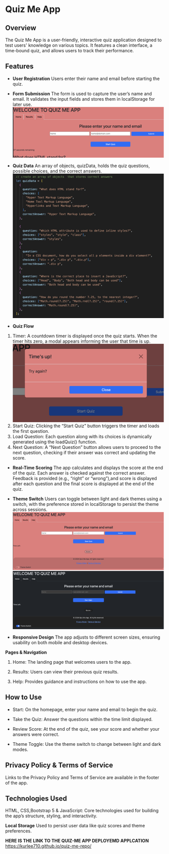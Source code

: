 # Quiz Me App

## Overview

The Quiz Me App is a user-friendly, interactive quiz application designed to test users' knowledge on various topics.
It features a clean interface, a time-bound quiz, and allows users to track their performance.

## Features

- **User Registration**
  Users enter their name and email before starting the quiz.
- **Form Submission**
  The form is used to capture the user’s name and email. It validates the input fields and stores them in localStorage for later use.
  ![User Form](./images/UserForm.png)
- **Quiz Data**
  An array of objects, quizData, holds the quiz questions, possible choices, and the correct answers.
  ![Quiz Data Array](./images/quizData_script.png)

- **Quiz Flow**

1. Timer: A countdown timer is displayed once the quiz starts. When the timer hits zero, a modal appears informing the user that time is up.
   ![Timer Modal](./images/TimerModal.png)
2. Start Quiz: Clicking the “Start Quiz” button triggers the timer and loads the first question.
3. Load Question: Each question along with its choices is dynamically generated using the loadQuiz() function.
4. Next Question: A “Next Question” button allows users to proceed to the next question, checking if their answer was correct and updating the score.

- **Real-Time Scoring**
  The app calculates and displays the score at the end of the quiz.
  Each answer is checked against the correct answer. Feedback is provided (e.g., “right” or “wrong”),and score is displayed after each question and the final score is displayed at the end of the quiz.

- **Theme Switch**
  Users can toggle between light and dark themes using a switch, with the preference stored in localStorage to persist the theme across sessions.
  ![Light Theme](./images/lightMode.png)
  ![Dark Mode](./images/darkMode.png)

- **Responsive Design**
  The app adjusts to different screen sizes, ensuring usability on both mobile and desktop devices.

**Pages & Navigation**

1. Home: The landing page that welcomes users to the app.

2. Results: Users can view their previous quiz results.

3. Help: Provides guidance and instructions on how to use the app.

## How to Use

- Start: On the homepage, enter your name and email to begin the quiz.

- Take the Quiz: Answer the questions within the time limit displayed.

- Review Score: At the end of the quiz, see your score and whether your answers were correct.

- Theme Toggle: Use the theme switch to change between light and dark modes.

## Privacy Policy & Terms of Service

Links to the Privacy Policy and Terms of Service are available in the footer of the app.

## Technologies Used

HTML, CSS,Bootstrap 5 & JavaScript: Core technologies used for building the app’s structure, styling, and interactivity.

**Local Storage**
Used to persist user data like quiz scores and theme preferences.

**HERE IS THE LINK TO THE QUIZ-ME APP DEPLOYEMD APPLCATION**
https://kurlee710.github.io/quiz-me-repo/
